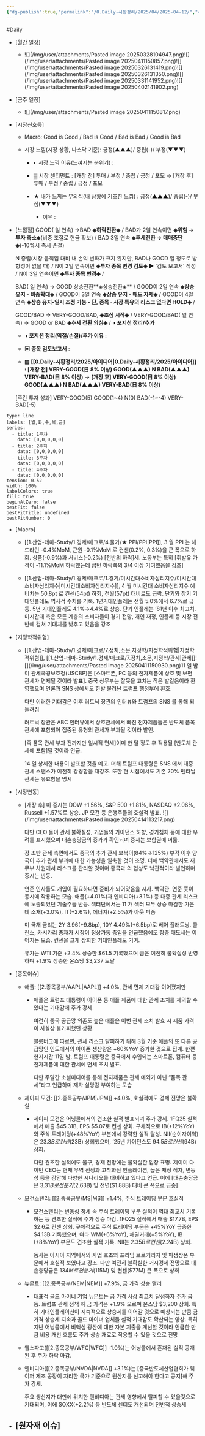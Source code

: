```yaml
---
{"dg-publish":true,"permalink":"/0.Daily-시황정리/2025/04/2025-04-12/","created":"2025-04-09T11:21:03.959+09:00","updated":"2025-08-13T15:19:53.840+09:00"}
---
```


#Daily 


- [월간 일정]
	- ![](/img/user/attachments/Pasted image 20250328104947.png)![](/img/user/attachments/Pasted image 20250411150857.png)![](/img/user/attachments/Pasted image 20250326131419.png)![](/img/user/attachments/Pasted image 20250326131350.png)![](/img/user/attachments/Pasted image 20250331141952.png)![](/img/user/attachments/Pasted image 20250402141902.png)

- [금주 일정]
	- ![](/img/user/attachments/Pasted image 20250411150817.png)
		



- [시장신호등]
	- Macro: Good is Good / Bad is Good / Bad is Bad / Good is Bad
	  
	- 시장 느낌(시장 상황, 나스닥 기준): 긍정(▲▲▲)/ 중립(-)/ 부정(▼▼▼)
	  
		- ◐ 시장 느낌 이유(느껴지는 분위기) :
		  
		- ▒ 시장 센티먼트 : [개장 전] 투매 / 부정 / 중립 / 긍정 / 포모 → [개장 후] 투매 / 부정 / 중립 / 긍정 / 포모 
		  
		- ★ 내가 느끼는 무의식(내 상황에 기초한 느낌) : 긍정(▲▲▲)/ 중립(-)/ 부정(▼▼▼)
			- 이유 : 




- [느낌점] GOOD( 일 연속) →BAD **◈하락전환◈** / BAD가 2일 연속이면 **◈위험 → 투자 축소◈**(비중 조절로 현금 확보) / BAD 3일 연속 **◈추세전환 → 매매중단◈**(-10%시 즉시 손절) 
  
  N 중립(시장 움직임 대비 내 손익 변화가 크지 않지만, BAD나 GOOD 일 정도로 방향성이 없을 때) / N이 2일 연속이면  **◈투자 종목 변경 검토◈** ▶ '검토 보고서' 작성 / N이 3일 연속이면  **◈투자 종목 변경◈**  /
  
   BAD( 일 연속) → GOOD 상승전환**◈상승전환◈** / GOOD이 2일 연속 **◈상승 유지 - 비중확대◈**  / GOOD이 3일 연속 **◈상승 유지 - 매도 자제◈** / GOOD이 4일 연속 **◈상승 유지-일시 조정 가능 - 단, 종목 · 시장 특유의 리스크 없다면 HOLD◈** / 
  
  GOOD/BAD → VERY-GOOD/BAD, **◈조심 시작◈** /  VERY-GOOD/BAD(  일 연속) → GOOD or BAD  **◈추세 전환 의심◈** / **◑ 포지션 정리/추가**
  
	- **◑ 포지션 정리(익절/손절)/추가 이유** : 
	  
	- **▣ 종목 검토보고서** : 
	  
	- **▨ [[0.Daily-시황정리/2025/아이디어\|0.Daily-시황정리/2025/아이디어]] : [개장 전] VERY-GOOD(日 8% 이상) GOOD(▲▲▲)  N  BAD(▲▲▲) VERY-BAD(日 8% 이상)** → **[개장 후] VERY-GOOD(日 8% 이상) GOOD(▲▲▲)  N  BAD(▲▲▲) VERY-BAD(日 8% 이상)**
	   
	[주간 투자 성과] VERY-GOOD(5) GOOD(1~4)  N(0)  BAD(-1~-4) VERY-BAD(-5)

```chart
type: line
labels: [월,화,수,목,금]
series:
  - title: 1주차
    data: [0,0,0,0,0]
  - title: 2주차
    data: [0,0,0,0,0]
  - title: 3주차
    data: [0,0,0,0,0]
  - title: 4주차
    data: [0,0,0,0,0]
tension: 0.52
width: 100%
labelColors: true
fill: true
beginAtZero: false
bestFit: false
bestFitTitle: undefined
bestFitNumber: 0
```




- [Macro]
	- [[1.산업-테마-Study/1.경제/매크로/4.물가/★ PPI/PPI\|PPI]], 3 월 PPI 는 헤드라인 -0.4%MoM, 근원 -0.1%MoM 로 컨센(0.2%, 0.3%)을 큰 폭으로 하회. 상품(-0.9%)과 서비스(-0.2%) [전반의 하락]세. 노동부는 특히 [휘발유 가격이 -11.1%MoM 하락했는데 금번 하락폭의 3/4 이상 기여했음을 강조]
	  
	- [[1.산업-테마-Study/1.경제/매크로/1.경기/미시간대소비자심리지수/미시간대소비자심리지수\|미시간대소비자심리지수]], 4 월 미시간대 소비자심리지수 예비치는 50.8pt 로 컨센(54pt) 하회, 전월(57pt) 대비로도 급락. 단기와 장기 기대인플레도 역사적 수치를 기록. 1년기대인플레는 전월 5.0%에서 6.7%로 급등. 5년 기대인플레도 4.1%→4.4%로 상승. 단기 인플레는 ‘81년 이후 최고치. 미시간대 측은 모든 계층의 소비자들이 경기 전망, 개인 재정, 인플레 등 시장 전반에 걸쳐 기대치를 낮추고 있음을 강조






- [지정학적위험]
	- [[1.산업-테마-Study/1.경제/매크로/7.정치,소문,지정학/지정학적위험\|지정학적위험]], [[1.산업-테마-Study/1.경제/매크로/7.정치,소문,지정학/관세\|관세]]![](/img/user/attachments/Pasted image 20250411150930.png)11 일 밤 미 관세국경보호청(USCBP)은 [스마트폰, PC 등의 전자제품에 상호 및 보편 관세가 면제될 것이라 발표]. 중국 상무부는 잘못을 고치는 작은 발걸음이라 환영했으며 언론과 SNS 상에서도 한발 물러난 트럼프 행정부에 환호. 
	  
	  다만 이러한 기대감은 이후 러트닉 장관의 인터뷰와 트럼프의 SNS 를 통해 되돌려짐 
	  
	  러트닉 장관은 ABC 인터뷰에서 상호관세에서 빠진 전자제품들은 반도체 품목 관세에 포함되어 집중된 유형의 관세가 부과될 것이라 발언. 
	  
	  [즉 품목 관세 부과 전까지만 일시적 면세]이며 한 달 정도 후 적용될 [반도체 관세에 포함]될 것이라 언급. 
	  
	  14 일 상세한 내용이 발표할 것을 예고. 더해 트럼프 대통령은 SNS 에서 대중 관세 스탠스가 여전히 강경함을 재강조. 또한 현 시점에서도 기존 20% 펜타닐 관세는 유효함을 명시




- [시장변동]
	- [개장 후] 미 증시는 DOW +1.56%, S&P 500 +1.81%, NASDAQ +2.06%, Russell +1.57%로 상승. JP 모건 등 은행주들의 호실적 발표. ![](/img/user/attachments/Pasted image 20250414113217.png)
	  
	  다만 CEO 들이 관세 불확실성, 기업들의 가이던스 하향, 경기침체 등에 대한 우려를 표시했으며 대손충당금의 증가가 확인되며 증시는 보합권에 머묾. 
	  
	  장 초반 관세 측면에서도 중국의 추가 관세 보복이(84%→125%) 부각 이후 양국이 추가 관세 부과에 대한 가능성을 일축한 것이 조명. 더해 백악관에서도 재무부 차원에서 리스크를 관리할 것이며 중국과 의 협상도 낙관적이라 발언하며 증시는 반등. 
	  
	  연준 인사들도 개입이 필요하다면 준비가 되어있음을 시사. 백악관, 연준 풋이 동시에 작용하는 모습. 애플(+4.01%)과 엔비디아(+3.1%) 등 대중 관세 리스크에 노출되었던 기술주들 반등. 섹터단에서는 11 개 섹터 모두 상승 마감한 가운데 소재(+3.0%), IT(+2.6%), 에너지(+2.5%)가 아웃 퍼폼
	  
	  미 국채 금리는 2Y 3.96(+9.8bp), 10Y 4.49%(+6.5bp)로 베어 플래트닝. 콜린스, 카시카리 총재가 시장이 정상가동 중임을 언급했음에도 장중 매도세는 이어지는 모습. 컨센을 크게 상회한 기대인플레도 기여. 
	  
	  유가는 WTI 기준 +2.4% 상승한 $61.5 기록했으며 금은 여전히 불확실성 반영하며 +1.9% 상승한 온스당 $3,237 도달






- [종목이슈]
	- 애플: [[2.종목공부/AAPL\|AAPL]] +4.0%, 관세 면제 기대감 이어졌지만
		- 애플은 트럼프 대통령이 아이폰 등 애플 제품에 대한 관세 조치를 제외할 수 있다는 기대감에 주가 강세. 
		  
		  여전히 중국 공급망 의존도 높은 애플은 이번 관세 조치 발효 시 제품 가격이 사실상 불가피했던 상황. 
		  
		  블룸버그에 따르면, 관세 리스크 탈피하기 위해 3월 기준 애플의 또 다른 공급망인 인도에서의 아이폰 생산량은 +60%YoY 증가한 것으로 집계. 한편 현지시간 11일 밤, 트럼프 대통령은 중국에서 수입되는 스마트폰, 컴퓨터 등 전자제품에 대한 관세에 면세 조치 발표. 
		  
		  다만 주말간 소셜미디어를 통해 전자제품은 관세 예외가 아닌 “품목 관세”라고 언급하며 재차 실망감 부여하는 모습
		  
	- 제이피 모건: [[2.종목공부/JPM\|JPM]] +4.0%, 호실적에도 경제 전망은 불확실
		- 제이피 모건은 어닝콜에서의 견조한 실적 발표되며 주가 강세. 1FQ25 실적에서 매출 $45.31B, EPS $5.07로 컨센 상회. 구체적으로 IB(+12%YoY)와 주식 트레이딩(+48%YoY) 부분에서 강력한 실적 달성. NII(순이자이익)은 $23.3B로 컨센($23B) 상회했으며, ‘25년 가이던스도 $94.5B로 컨센($94B) 상회. 
		  
		  다만 견조한 실적에도 불구, 경제 전망에는 불확실한 입장 표명. 제이미 다이먼 CEO는 현재 무역 전쟁과 고착화된 인플레이션, 높은 재정 적자, 변동성 등을 감안해 다양한 시나리오를 대비하고 있다고 언급. 이에 [대손충당금은 $3.31B로 전분기($2.63B) 및 전년($1.88B) 대비 큰 폭으로 급증]
		  
	- 모건스탠리: [[2.종목공부/MS\|MS]] +1.4%, 주식 트레이딩 부문 호실적
		- 모건스탠리는 변동성 장세 속 주식 트레이딩 부문 실적이 역대 최고치 기록하는 등 견조한 실적에 주가 상승 마감. 1FQ25 실적에서 매출 $17.7B, EPS $2.6로 컨센 상회. 구체적으로 주식 트레이딩 부문은 +45%YoY 급증한 $4.13B 기록했으며, 여타 WM(+6%YoY), 채권거래(+5%YoY), IB (+8%YoY) 부문도 견조한 실적 기록. NII는 $2.35B로 컨센($2.24B) 상회. 
		  
		  동사는 아시아 지역에서의 사업 호조와 프라임 브로커리지 및 파생상품 부문에서 호실적 보였다고 강조. 다만 여전히 불확실한 거시경제 전망으로 대손충당금은 $134M로 전분기($115M) 및 컨센($77M) 큰 폭으로 상회
		  
	- 뉴몬트: [[2.종목공부/NEM\|NEM]] +7.9%, 금 가격 상승 랠리
		- 대표적 골드 마이너 기업 뉴몬트는 금 가격 사상 최고치 달성하자 주가 급등. 트럼프 관세 정책 하 금 가격은 +1.9% 오르며 온스당 $3,200 상회. 특히 기대인플레이션이 지속적으로 상승세를 이어갈 것으로 예상되는 만큼 금 가격 상승세 지속과 골드 마이너 업체들 실적 기대감도 확산되는 양상. 특히 지난 어닝콜에서 비핵심 광산에 대한 자본 지출을 개선할 것이라 언급한 만큼 비용 개선 흐름도 주가 상승 재료로 작용할 수 있을 것으로 전망
		  
	- 웰스파고([[2.종목공부/WFC\|WFC]] -1.0%)는 어닝콜에서 혼재된 실적 공개된 후 주가 하락 마감.
	  
	- 엔비디아([[2.종목공부/NVDA\|NVDA]] +3.1%)는 [중국반도체산업협회가 웨이퍼 제조 공장이 자리한 국가 기준으로 원산지를 신고해야 한다고 공지]해 주가 강세. 
	  
	  주요 생산지가 대만에 위치한 엔비디아는 관세 영향에서 탈피할 수 있을것으로 기대되며, 이에 SOXX(+2.2%) 등 반도체 센티도 개선되며 전반적 상승세



- [원자재 이슈]
	- 

